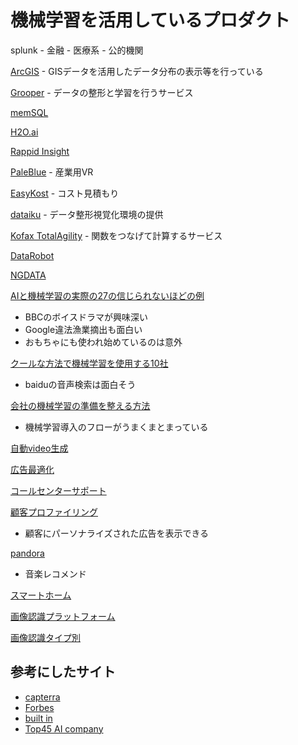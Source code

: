# 機械学習を活用しているプロダクト
splunk
    - 金融
    - 医療系
    - 公的機関

[ArcGIS](https://www.capterra.com/p/93333/ArcGIS/)
    - GISデータを活用したデータ分布の表示等を行っている

[Grooper](https://www.capterra.com/p/175456/Grooper/)
    - データの整形と学習を行うサービス

[memSQL](https://www.capterra.com/p/143032/MemSQL/)

[H2O.ai](https://www.capterra.com/p/158760/H2O/)

[Rappid Insight](https://www.capterra.com/p/133097/Rapid-Insight-Analytics/)

[PaleBlue](https://www.capterra.com/p/178364/PaleBlue/)
    - 産業用VR

[EasyKost](https://www.capterra.com/p/181336/EasyKost/)
    - コスト見積もり

[dataiku](https://www.capterra.com/p/142192/Data-Science-Studio-DSS/)
    - データ整形視覚化環境の提供

[Kofax TotalAgility](https://www.capterra.com/p/134262/Kofax-TotalAgility/)
    - 関数をつなげて計算するサービス

[DataRobot](https://www.capterra.com/p/179303/DataRobot/)

[NGDATA](https://www.capterra.com/p/175288/NGDATA-CDP/)

[AIと機械学習の実際の27の信じられないほどの例](https://www.forbes.com/sites/bernardmarr/2018/04/30/27-incredible-examples-of-ai-and-machine-learning-in-practice/#9558b1b75022)
- BBCのボイスドラマが興味深い
- Google違法漁業摘出も面白い
- おもちゃにも使われ始めているのは意外

[クールな方法で機械学習を使用する10社](https://www.wordstream.com/blog/ws/2017/07/28/machine-learning-applications)
- baiduの音声検索は面白そう

[会社の機械学習の準備を整える方法](https://hbr.org/2016/11/how-to-make-your-company-machine-learning-ready)
- 機械学習導入のフローがうまくまとまっている

[自動video生成](https://www.wibbitz.com)

[広告最適化](https://www.adext.ai/enterprise/)

[コールセンターサポート](https://www.cogitocorp.com/product/)

[顧客プロファイリング](https://www.boxever.com/customer-data-platform/)
- 顧客にパーソナライズされた広告を表示できる

[pandora](http://www.pandora.com/restricted)
- 音楽レコメンド

[スマートホーム](https://nest.com/)

[画像認識プラットフォーム](https://www.clarifai.com/)

[画像認識タイプ別](https://www.neurala.com/solutions#security)


## 参考にしたサイト
- [capterra](https://www.capterra.com/machine-learning-software/)
- [Forbes](https://www.forbes.com/sites/robertadams/2017/01/10/10-powerful-examples-of-artificial-intelligence-in-use-today/#2c4a63b1420d)
- [built in](https://builtin.com/artificial-intelligence/ai-companies-roundup)
- [Top45 AI company](https://www.datamation.com/artificial-intelligence/top-artificial-intelligence-companies.html)